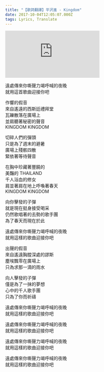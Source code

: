 ```yaml
---
title: "【歌詞翻譯】平沢進 - Kingdom"
date: 2017-10-04T12:05:07.000Z
tags: Lyrics, Translate
---
```


<iframe src="https://www.youtube.com/embed/1wwhkXEkdUU" frameborder="0" allow="accelerometer; autoplay; clipboard-write; encrypted-media; gyroscope; picture-in-picture" allowfullscreen></iframe>

遠處傳來你嘶聲力竭呼喊的夜晚
<br>就用這首歌曲迎接你吧

作響的假音
<br>來自遙遠的西斯廷禮拜堂
<br>瓦礫散落在廣場上
<br>並肩聽著秘密的聲音
<br>KINGDOM KINGDOM

切碎人們的彈頭
<br>只是為了週末的避暑
<br>廣場上殘骸四散
<br>緊依著等待聲音

在胸中珍藏著豐饒的
<br>美豔的 THAILAND
<br>千人浴血的修女
<br>肩並著肩在地上呼喚著春天
<br>KINGDOM KINGDOM

向你擊發的子彈
<br>就是現在挺身接受喝采
<br>仍然歌唱著的去勢的歌手團
<br>為了春天而現在於此

遠處傳來你嘶聲力竭呼喊的夜晚
<br>就用這樣的歌曲迎接你吧

出聲的假音
<br>來自遙遠胸膛深處的謬斯
<br>塵埃飄零在廣場上
<br>只為求那一滴的雨水

向人擊發的子彈
<br>僅是為了一抹的夢想
<br>心中的千人歌手團
<br>只為了你而祈禱

遠處傳來你嘶聲力竭呼喊的夜晚
<br>就用這樣的歌曲迎接你吧

遠處傳來你嘶聲力竭呼喊的夜晚
<br>就用這樣的歌曲迎接你吧

遠處傳來你嘶聲力竭呼喊的夜晚
<br>就用這樣的歌曲迎接你吧

遠處傳來你嘶聲力竭呼喊的夜晚
<br>就用這樣的歌曲迎接你吧
